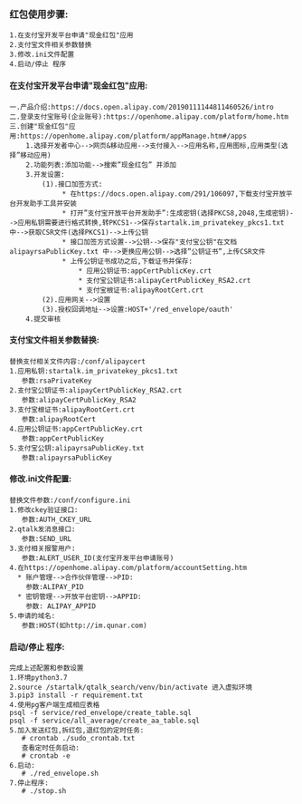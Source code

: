 
### **红包使用步骤**:
    1.在支付宝开发平台申请"现金红包"应用
    2.支付宝文件相关参数替换
    3.修改.ini文件配置
    4.启动/停止 程序

####  **在支付宝开发平台申请"现金红包"应用**:
    一.产品介绍:https://docs.open.alipay.com/20190111144811460526/intro
    二.登录支付宝账号(企业账号):https://openhome.alipay.com/platform/home.htm
    三.创建"现金红包"应用:https://openhome.alipay.com/platform/appManage.htm#/apps
        1.选择开发者中心-->网页&移动应用-->支付接入-->应用名称,应用图标,应用类型(选择”移动应用)
        2.功能列表:添加功能-->搜索”现金红包” 并添加
        3.开发设置:
            (1).接口加签方式:
                 * 在https://docs.open.alipay.com/291/106097,下载支付宝开放平台开发助手工具并安装
                 * 打开”支付宝开放平台开发助手”:生成密钥(选择PKCS8,2048,生成密钥)-->应用私钥需要进行格式转换,转PKCS1-->保存startalk.im_privatekey_pkcs1.txt中-->获取CSR文件(选择PKCS1)-->上传公钥
                 * 接口加签方式设置-->公钥-->保存"支付宝公钥"在文档 alipayrsaPublicKey.txt 中-->更换应用公钥-->选择”公钥证书”,上传CSR文件
                 * 上传公钥证书成功之后,下载证书并保存:
                     * 应用公钥证书:appCertPublicKey.crt
                     * 支付宝公钥证书:alipayCertPublicKey_RSA2.crt
                     * 支付宝根证书:alipayRootCert.crt
            (2).应用网关-->设置
            (3).授权回调地址-->设置:HOST+'/red_envelope/oauth'
        4.提交审核
        
#### **支付宝文件相关参数替换**:
    替换支付相关文件内容:/conf/alipaycert
    1.应用私钥:startalk.im_privatekey_pkcs1.txt     
       参数:rsaPrivateKey
    2.支付宝公钥证书:alipayCertPublicKey_RSA2.crt
       参数:alipayCertPublicKey_RSA2
    3.支付宝根证书:alipayRootCert.crt
       参数:alipayRootCert
    4.应用公钥证书:appCertPublicKey.crt
       参数:appCertPublicKey
    5.支付宝公钥:alipayrsaPublicKey.txt
       参数:alipayrsaPublicKey
    
#### **修改.ini文件配置**:
    替换文件参数:/conf/configure.ini  
    1.修改ckey验证接口:
       参数:AUTH_CKEY_URL
    2.qtalk发消息接口:
       参数:SEND_URL
    3.支付相关报警用户:
       参数:ALERT_USER_ID(支付宝开发平台申请账号)
    4.在https://openhome.alipay.com/platform/accountSetting.htm 
      * 账户管理-->合作伙伴管理-->PID:  
        参数:ALIPAY_PID
      * 密钥管理-->开放平台密钥-->APPID:  
        参数: ALIPAY_APPID
    5.申请的域名:
       参数:HOST(如http://im.qunar.com)

          
    
       
#### **启动/停止 程序**:  
    完成上述配置和参数设置
    1.环境python3.7
    2.source /startalk/qtalk_search/venv/bin/activate 进入虚拟环境
    3.pip3 install -r requirement.txt
    4.使用pg客户端生成相应表格
    psql -f service/red_envelope/create_table.sql
    psql -f service/all_average/create_aa_table.sql
    5.加入发送红包,拆红包,退红包的定时任务:
       # crontab ./sudo_crontab.txt
       查看定时任务启动:
       # crontab -e
    6.启动:
       # ./red_envelope.sh
    7.停止程序:
       # ./stop.sh
